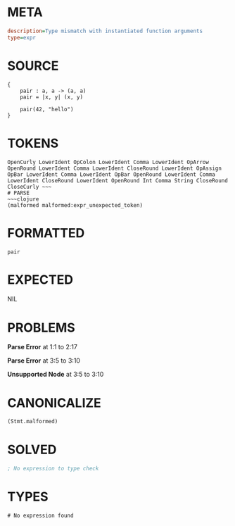 # META
~~~ini
description=Type mismatch with instantiated function arguments
type=expr
~~~
# SOURCE
~~~roc
{
    pair : a, a -> (a, a)
    pair = |x, y| (x, y)

    pair(42, "hello")
}
~~~
# TOKENS
~~~text
OpenCurly LowerIdent OpColon LowerIdent Comma LowerIdent OpArrow OpenRound LowerIdent Comma LowerIdent CloseRound LowerIdent OpAssign OpBar LowerIdent Comma LowerIdent OpBar OpenRound LowerIdent Comma LowerIdent CloseRound LowerIdent OpenRound Int Comma String CloseRound CloseCurly ~~~
# PARSE
~~~clojure
(malformed malformed:expr_unexpected_token)
~~~
# FORMATTED
~~~roc
pair 
~~~
# EXPECTED
NIL
# PROBLEMS
**Parse Error**
at 1:1 to 2:17

**Parse Error**
at 3:5 to 3:10

**Unsupported Node**
at 3:5 to 3:10

# CANONICALIZE
~~~clojure
(Stmt.malformed)
~~~
# SOLVED
~~~clojure
; No expression to type check
~~~
# TYPES
~~~roc
# No expression found
~~~
